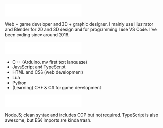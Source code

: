<img src="media/header1.png"></img>

Web + game developer and 3D + graphic designer. I mainly use Illustrator and Blender for 2D and 3D design and for programming I use VS Code. I've been coding since around 2016.

<img src="media/header2.png"></img>

- C++ (Arduino, my first text language)
- JavaScript and TypeScript
- HTML and CSS (web development)
- Lua
- Python
- (Learning) C++ & C# for game development

<img src="media/header3.png"></img>

NodeJS; clean syntax and includes OOP but not required. TypeScript is also awesome, but ES6 imports are kinda trash.
